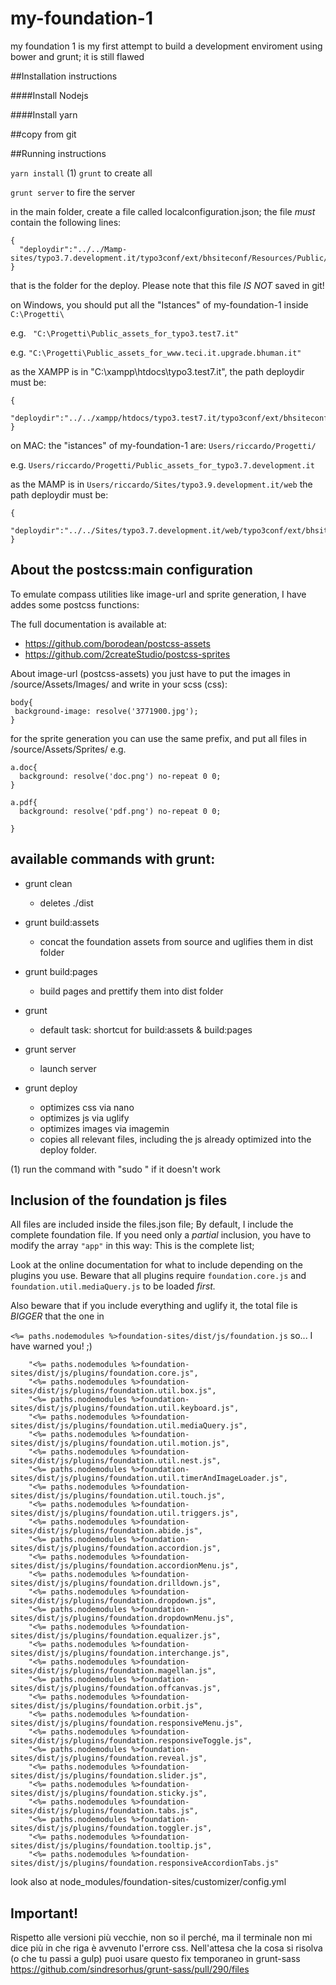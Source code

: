 # my-foundation-1
my foundation 1 is my first attempt to build a development enviroment using bower and grunt; it is still flawed

##Installation instructions 

####Install Nodejs

####Install yarn 


##copy from git


##Running instructions 

`yarn install` (1)
`grunt` to create all

`grunt server` to fire the server


in the main folder, create a file called localconfiguration.json; the file *must* contain the following lines:

```
{
  "deploydir":"../../Mamp-sites/typo3.7.development.it/typo3conf/ext/bhsiteconf/Resources/Public/"
}
```

that is the folder for the deploy. Please note that this file _IS NOT_ saved in git! 

on Windows, you should put all the "Istances" of my-foundation-1  inside `C:\Progetti\`
 
 e.g. ` "C:\Progetti\Public_assets_for_typo3.test7.it"`
 
 e.g. `"C:\Progetti\Public_assets_for_www.teci.it.upgrade.bhuman.it"`  
  
 as the XAMPP is in "C:\xampp\htdocs\typo3.test7.it", the path deploydir must be:

```
{
	"deploydir":"../../xampp/htdocs/typo3.test7.it/typo3conf/ext/bhsiteconf/Resources/Public/"
}
```

on MAC:  the "istances" of my-foundation-1 are: `Users/riccardo/Progetti/`

e.g. `Users/riccardo/Progetti/Public_assets_for_typo3.7.development.it`

as the MAMP is in  `Users/riccardo/Sites/typo3.9.development.it/web` the path deploydir must be:
```
{
	"deploydir":"../../Sites/typo3.7.development.it/web/typo3conf/ext/bhsiteconf/Resources/Public/"
}
```

## About the postcss:main configuration

To emulate compass utilities like image-url and sprite generation, I have addes some postcss functions:

The full documentation is available at:

- https://github.com/borodean/postcss-assets
- https://github.com/2createStudio/postcss-sprites

About image-url (postcss-assets) you just have to put the images in /source/Assets/Images/ and write in your scss (css):


```
body{
 background-image: resolve('3771900.jpg');
}
```

for the sprite generation you can use the same prefix, and put all files in /source/Assets/Sprites/ e.g.

```
a.doc{
  background: resolve('doc.png') no-repeat 0 0;
}

a.pdf{
  background: resolve('pdf.png') no-repeat 0 0;

}
```

## available commands with grunt:

- grunt clean
	- deletes ./dist

- grunt build:assets
	- 	concat the foundation assets from source and uglifies them in dist folder
- grunt build:pages
	- build pages and prettify them into dist folder
- grunt
	- default task: shortcut for build:assets & build:pages

- grunt server
	- launch server

- grunt deploy
    - optimizes css via nano 
    - optimizes js via uglify
    - optimizes images via imagemin
    - copies all relevant files, including the js already optimized into the deploy folder.	



(1) run the command with "sudo " if it doesn't work



## Inclusion of the foundation js files
All files are included inside the files.json file;
By default, I include the complete foundation file. If you need only a _partial_ inclusion, you have to modify the array `"app"` in this way:
This is the complete list;

Look at the online documentation for what to include depending on the plugins you use.
Beware that all plugins require `foundation.core.js` and `foundation.util.mediaQuery.js` to be loaded _first._

Also beware that if you include everything and uglify it, the total file is _BIGGER_ that the one in 

`<%= paths.nodemodules %>foundation-sites/dist/js/foundation.js` so... I have warned you! ;)

```
    "<%= paths.nodemodules %>foundation-sites/dist/js/plugins/foundation.core.js",    
    "<%= paths.nodemodules %>foundation-sites/dist/js/plugins/foundation.util.box.js",
    "<%= paths.nodemodules %>foundation-sites/dist/js/plugins/foundation.util.keyboard.js",
    "<%= paths.nodemodules %>foundation-sites/dist/js/plugins/foundation.util.mediaQuery.js",      
    "<%= paths.nodemodules %>foundation-sites/dist/js/plugins/foundation.util.motion.js",        
    "<%= paths.nodemodules %>foundation-sites/dist/js/plugins/foundation.util.nest.js",   
    "<%= paths.nodemodules %>foundation-sites/dist/js/plugins/foundation.util.timerAndImageLoader.js",
    "<%= paths.nodemodules %>foundation-sites/dist/js/plugins/foundation.util.touch.js",
    "<%= paths.nodemodules %>foundation-sites/dist/js/plugins/foundation.util.triggers.js",               
    "<%= paths.nodemodules %>foundation-sites/dist/js/plugins/foundation.abide.js",
    "<%= paths.nodemodules %>foundation-sites/dist/js/plugins/foundation.accordion.js",
    "<%= paths.nodemodules %>foundation-sites/dist/js/plugins/foundation.accordionMenu.js",    
    "<%= paths.nodemodules %>foundation-sites/dist/js/plugins/foundation.drilldown.js",
    "<%= paths.nodemodules %>foundation-sites/dist/js/plugins/foundation.dropdown.js",
    "<%= paths.nodemodules %>foundation-sites/dist/js/plugins/foundation.dropdownMenu.js",    
    "<%= paths.nodemodules %>foundation-sites/dist/js/plugins/foundation.equalizer.js",
    "<%= paths.nodemodules %>foundation-sites/dist/js/plugins/foundation.interchange.js",
    "<%= paths.nodemodules %>foundation-sites/dist/js/plugins/foundation.magellan.js",
    "<%= paths.nodemodules %>foundation-sites/dist/js/plugins/foundation.offcanvas.js",
    "<%= paths.nodemodules %>foundation-sites/dist/js/plugins/foundation.orbit.js",
    "<%= paths.nodemodules %>foundation-sites/dist/js/plugins/foundation.responsiveMenu.js",
    "<%= paths.nodemodules %>foundation-sites/dist/js/plugins/foundation.responsiveToggle.js",
    "<%= paths.nodemodules %>foundation-sites/dist/js/plugins/foundation.reveal.js",
    "<%= paths.nodemodules %>foundation-sites/dist/js/plugins/foundation.slider.js",
    "<%= paths.nodemodules %>foundation-sites/dist/js/plugins/foundation.sticky.js",    
    "<%= paths.nodemodules %>foundation-sites/dist/js/plugins/foundation.tabs.js",
    "<%= paths.nodemodules %>foundation-sites/dist/js/plugins/foundation.toggler.js",   
    "<%= paths.nodemodules %>foundation-sites/dist/js/plugins/foundation.tooltip.js",
    "<%= paths.nodemodules %>foundation-sites/dist/js/plugins/foundation.responsiveAccordionTabs.js"
```

look also at node_modules/foundation-sites/customizer/config.yml

## Important!

Rispetto alle versioni più vecchie, non so il perché, ma il terminale non mi dice più in che riga è avvenuto l'errore css.
Nell'attesa che la cosa si risolva (o che tu passi a gulp) puoi usare questo fix temporaneo in grunt-sass https://github.com/sindresorhus/grunt-sass/pull/290/files